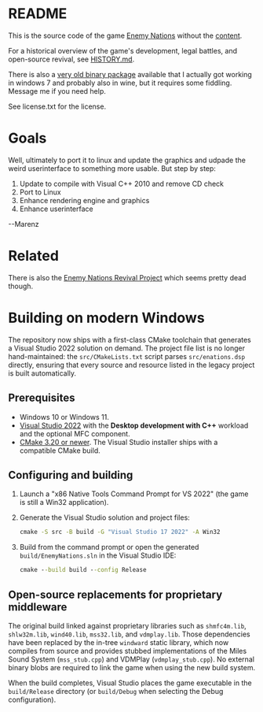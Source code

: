 README
======

This is the source code of the game [Enemy Nations](http://enemynations.com)
without the [content](http://timeoutd.net/EnemyNationsSource.rar).

For a historical overview of the game's development, legal battles, and
open-source revival, see [HISTORY.md](HISTORY.md).

There is also a [very old binary package](http://timeoutd.net/enemy_nations.iso.gz) available that I actually got working
in windows 7 and probably also in wine, but it requires some fiddling. 
Message me if you need help.

See license.txt for the license.

Goals
=====

Well, ultimately to port it to linux and update the graphics and udpade the
weird userinterface to something more usable. 
But step by step:

1. Update to compile with Visual C++ 2010 and remove CD check 
2. Port to Linux
3. Enhance rendering engine and graphics 
4. Enhance userinterface

--Marenz


Related
=======

There is also the [Enemy Nations Revival Project](http://groups.google.com/forum) which seems pretty dead though.


Building on modern Windows
==========================

The repository now ships with a first-class CMake toolchain that generates a
Visual Studio 2022 solution on demand.  The project file list is no longer
hand-maintained: the `src/CMakeLists.txt` script parses `src/enations.dsp`
directly, ensuring that every source and resource listed in the legacy
project is built automatically.

Prerequisites
-------------

* Windows 10 or Windows 11.
* [Visual Studio 2022](https://visualstudio.microsoft.com/vs/) with the
  **Desktop development with C++** workload and the optional MFC component.
* [CMake 3.20 or newer](https://cmake.org/download/).  The Visual Studio
  installer ships with a compatible CMake build.

Configuring and building
------------------------

1. Launch a "x86 Native Tools Command Prompt for VS 2022" (the game is still
   a Win32 application).
2. Generate the Visual Studio solution and project files:

   ```cmd
   cmake -S src -B build -G "Visual Studio 17 2022" -A Win32
   ```

3. Build from the command prompt or open the generated `build/EnemyNations.sln`
   in the Visual Studio IDE:

   ```cmd
   cmake --build build --config Release
   ```

Open-source replacements for proprietary middleware
---------------------------------------------------

The original build linked against proprietary libraries such as
`shmfc4m.lib`, `shlw32m.lib`, `wind40.lib`, `mss32.lib`, and `vdmplay.lib`.
Those dependencies have been replaced by the in-tree `windward` static
library, which now compiles from source and provides stubbed
implementations of the Miles Sound System (`mss_stub.cpp`) and VDMPlay
(`vdmplay_stub.cpp`).  No external binary blobs are required to link the
game when using the new build system.

When the build completes, Visual Studio places the game executable in the
`build/Release` directory (or `build/Debug` when selecting the Debug
configuration).
